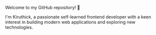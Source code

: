 Welcome to my GitHub repository! 👋

I'm Kiruthick, a passionate  self-learned frontend developer with a keen interest in building modern web applications and exploring new technologies. 

<!---
Kiruthick06/Kiruthick06 is a ✨ special ✨ repository because its `README.md` (this file) appears on your GitHub profile.
You can click the Preview link to take a look at your changes.
--->
